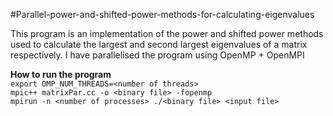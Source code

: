 #Parallel-power-and-shifted-power-methods-for-calculating-eigenvalues

This program is an implementation of the power and shifted power methods used to calculate the largest and second largest eigenvalues of a matrix respectively.
I have parallelised the program using OpenMP + OpenMPI

<b>How to run the program</b>
<br>
```export OMP_NUM_THREADS=<number of threads> ```
<br>
```mpic++ matrixPar.cc -o <binary file> -fopenmp ```
<br>
```mpirun -n <number of processes> ./<binary file> <input file> ```
